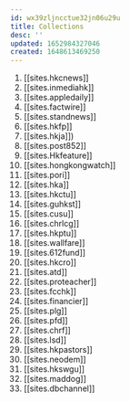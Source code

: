```yaml
---
id: wx39zljncctue32jn06u29u
title: Collections
desc: ''
updated: 1652984327046
created: 1648613469250
---
```



1. [[sites.hkcnews]]
2. [[sites.inmediahk]]
3. [[sites.appledaily]]
4. [[sites.factwire]]
5. [[sites.standnews]]
6. [[sites.hkfp]]
7. [[sites.hkja]])
8. [[sites.post852]]
9. [[sites.Hkfeature]]
10. [[sites.hongkongwatch]]
11. [[sites.pori]]
12. [[sites.hka]]
13. [[sites.hkctu]]
14. [[sites.guhkst]]
15. [[sites.cusu]]
16. [[sites.chrlcg]]
17. [[sites.hkptu]]
18. [[sites.wallfare]]
19. [[sites.612fund]]
20. [[sites.hkcro]]
21. [[sites.atd]]
22. [[sites.proteacher]]
23. [[sites.fcchk]]
24. [[sites.financier]]
25. [[sites.plg]]
26. [[sites.pfd]]
27. [[sites.chrf]]
28. [[sites.lsd]]
29. [[sites.hkpastors]]
30. [[sites.neodem]]
31. [[sites.hkswgu]]
32. [[sites.maddog]]
33. [[sites.dbchannel]]